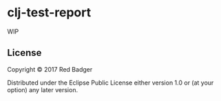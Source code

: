 # clj-test-report

WIP

## License

Copyright © 2017 Red Badger

Distributed under the Eclipse Public License either version 1.0 or (at your option) any later version.
